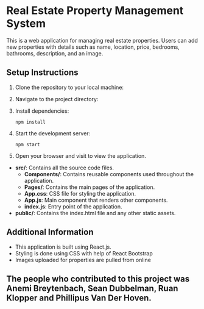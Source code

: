 
# Real Estate Property Management System

This is a web application for managing real estate properties. Users can add new properties with details such as name, location, price, bedrooms, bathrooms, description, and an image.

## Setup Instructions
1. Clone the repository to your local machine:
2. Navigate to the project directory:
3. Install dependencies:

   ```
   npm install
   ```

4. Start the development server:

   ```
   npm start
   ```

5. Open your browser and visit to view the application.


- **src/**: Contains all the source code files.
  - **Components/**: Contains reusable components used throughout the application.
  - **Pages/**: Contains the main pages of the application.
  - **App.css**: CSS file for styling the application.
  - **App.js**: Main component that renders other components.
  - **index.js**: Entry point of the application.
- **public/**: Contains the index.html file and any other static assets.

## Additional Information
- This application is built using React.js.
- Styling is done using CSS with help of React Bootstrap
- Images uploaded for properties are pulled from online


## The people who contributed to this project was Anemi Breytenbach, Sean Dubbelman, Ruan Klopper and Phillipus Van Der Hoven.

